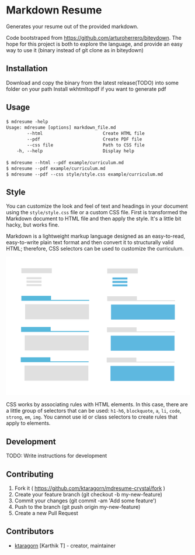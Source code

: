 # Markdown Resume

Generates your resume out of the provided markdown.

Code bootstraped from https://github.com/arturoherrero/biteydown.
The hope for this project is both to explore the language, and provide an easy way to use it (binary instead of git clone as in biteydown)

## Installation

Download and copy the binary from the latest release(TODO) into some folder on your path
Install wkhtmltopdf if you want to generate pdf

## Usage

    $ mdresume -help
    Usage: mdresume [options] markdown_file.md
            --html                       Create HTML file
            --pdf                        Create PDF file
            --css file                   Path to CSS file
        -h, --help                       Display help

    $ mdresume --html --pdf example/curriculum.md
    $ mdresume --pdf example/curriculum.md
    $ mdresume --pdf --css style/style.css example/curriculum.md

## Style
You can customize the look and feel of text and headings in your document using the `style/style.css` file or a custom CSS file. First is transformed the Markdown document to HTML file and then apply the style. It's a little bit hacky, but works fine.

Markdown is a lightweight markup language designed as an easy-to-read, easy-to-write plain text format and then convert it to structurally valid HTML; therefore, CSS selectors can be used to customize the curriculum.

![image](cv-css-selectors.png)

CSS works by associating rules with HTML elements. In this case, there are a little group of selectors that can be used: `h1-h6`, `blockquote`, `a`, `li`, `code`, `strong`, `em`, `img`. You cannot use id or class selectors to create rules that apply to elements.


[Markdown]: http://daringfireball.net/projects/markdown/

## Development

TODO: Write instructions for development

## Contributing

1. Fork it ( https://github.com/ktaragorn/mdresume-crystal/fork )
2. Create your feature branch (git checkout -b my-new-feature)
3. Commit your changes (git commit -am 'Add some feature')
4. Push to the branch (git push origin my-new-feature)
5. Create a new Pull Request

## Contributors

- [ktaragorn](https://github.com/[ktaragorn]) [Karthik T] - creator, maintainer
